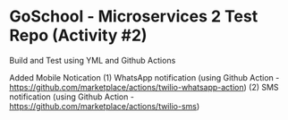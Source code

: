 # GoSchool - Microservices 2 Test Repo (Activity #2)

Build and Test using YML and Github Actions

Added Mobile Notication
(1) WhatsApp notification (using Github Action - https://github.com/marketplace/actions/twilio-whatsapp-action)
(2) SMS notification (using Github Action - https://github.com/marketplace/actions/twilio-sms)